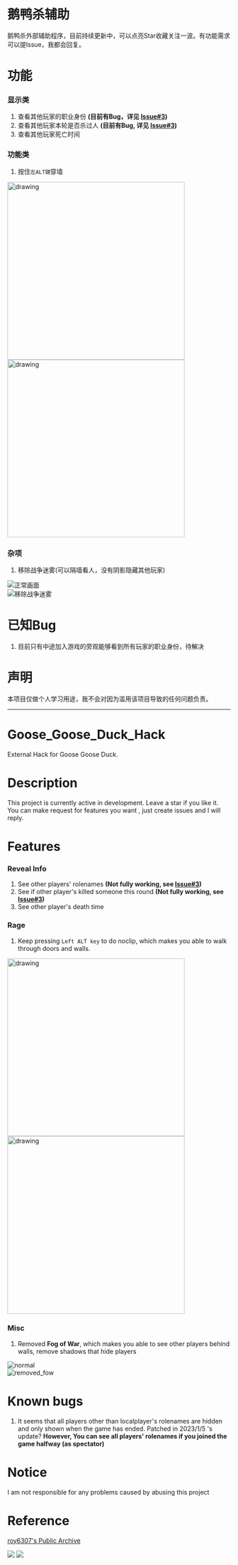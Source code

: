 # 鹅鸭杀辅助
鹅鸭杀外部辅助程序，目前持续更新中，可以点亮Star收藏关注一波。有功能需求可以提Issue，我都会回复。

# 功能
### 显示类
1. 查看其他玩家的职业身份 **(目前有Bug，详见 [Issue#3](https://github.com/Liuhaixv/Goose_Goose_Duck_Hack/issues/3))**
2. 查看其他玩家本轮是否杀过人 **(目前有Bug, 详见 [Issue#3](https://github.com/Liuhaixv/Goose_Goose_Duck_Hack/issues/3))**
3. 查看其他玩家死亡时间

### 功能类
1. 按住`左ALT键`穿墙

<span><img src="https://github.com/Liuhaixv/Goose_Goose_Duck_Hack/blob/main/img/disable_noclip.gif" alt="drawing" width="400"/><span/>
<span><img src="https://github.com/Liuhaixv/Goose_Goose_Duck_Hack/blob/main/img/enable_noclip.gif" alt="drawing" width="400"/><span/>


### 杂项
1. 移除战争迷雾(可以隔墙看人，没有阴影隐藏其他玩家)
<div><img src="https://github.com/Liuhaixv/Goose_Goose_Duck_Hack/blob/main/img/normal.png" alt="正常画面"/><div/>
<span><img src="https://github.com/Liuhaixv/Goose_Goose_Duck_Hack/blob/main/img/removed_fow.png" alt="移除战争迷雾"/><span/>

# 已知Bug
1. 目前只有中途加入游戏的旁观能够看到所有玩家的职业身份，待解决

# 声明
本项目仅做个人学习用途，我不会对因为滥用该项目导致的任何问题负责。

---

# Goose_Goose_Duck_Hack
External Hack for Goose Goose Duck.

# Description
This project is currently active in development. Leave a star if you like it. You can make request for features you want , just create issues and I will reply.

# Features
### Reveal Info
1. See other players' rolenames **(Not fully working, see [Issue#3](https://github.com/Liuhaixv/Goose_Goose_Duck_Hack/issues/3))**
2. See if other player's killed someone this round **(Not fully working, see [Issue#3](https://github.com/Liuhaixv/Goose_Goose_Duck_Hack/issues/3))**
3. See other player's death time

### Rage
1. Keep pressing `Left ALT key` to do noclip, which makes you able to walk through doors and walls.

<span><img src="https://github.com/Liuhaixv/Goose_Goose_Duck_Hack/blob/main/img/disable_noclip.gif" alt="drawing" width="400"/><span/>
<span><img src="https://github.com/Liuhaixv/Goose_Goose_Duck_Hack/blob/main/img/enable_noclip.gif" alt="drawing" width="400"/><span/>

### Misc
1. Removed **Fog of War**, which makes you able to see other players behind walls, remove shadows that hide players
<div><img src="https://github.com/Liuhaixv/Goose_Goose_Duck_Hack/blob/main/img/normal.png" alt="normal"/><div/>
<span><img src="https://github.com/Liuhaixv/Goose_Goose_Duck_Hack/blob/main/img/removed_fow.png" alt="removed_fow"/><span/>

# Known bugs
1. It seems that all players other than localplayer's rolenames are hidden and only shown when the game has ended. Patched in 2023/1/5 's update? **However, You can see all players' rolenames if you joined the game halfway (as spectator)**

# Notice
I am not responsible for any problems caused by abusing this project

# Reference
[roy6307's Public Archive](https://github.com/roy6307/Goose-Goose-Goose)

![](https://img.shields.io/github/downloads/Liuhaixv/Goose_Goose_Duck_Hack/latest/total)
![](https://img.shields.io/github/downloads/Liuhaixv/Goose_Goose_Duck_Hack/total)
